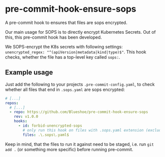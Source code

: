 # pre-commit-hook-ensure-sops
A pre-commit hook to ensures that files are sops encrypted.

Our main usage for SOPS is to directly encrypt Kubernetes Secrets. 
Out of this, this pre-commit hook has been developed. 

We SOPS-encrypt the K8s secrets with following settings: `unencrypted_regex: "^(apiVersion|metadata|kind|type)$"`.
This hook checks, whether the file has a top-level key called `sops:`.

## Example usage
Just add the following to your projects `.pre-commit-config.yaml`, to check whether all files that end in `.sops.yaml` are sops encrypted:

```yaml
# [...]
repos:
  # [...]
  - repo: https://github.com/Blueshoe/pre-commit-hook-ensure-sops
    rev: v1.0.0
    hooks:
      - id: forbid-unencrypted-sops
        # only run this hook on files with .sops.yaml extension (excluding the actual .sops.yaml file)
        files: .\.sops\.yaml$
```

Keep in mind, that the files to run it against need to be staged, i.e. run `git add .` (or something more specific) before running pre-commit.